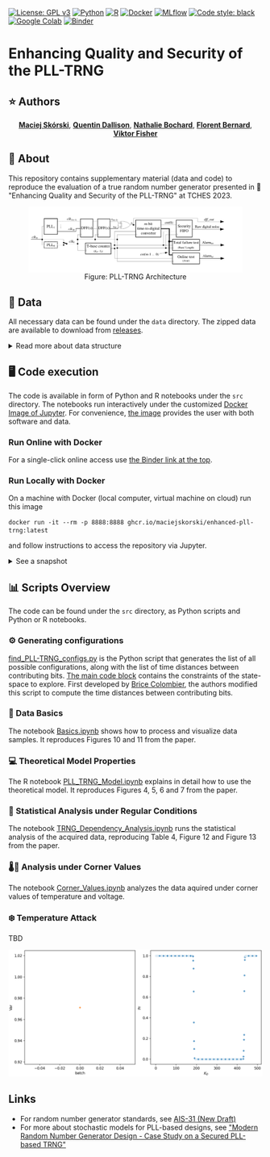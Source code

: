 [![License: GPL v3](https://img.shields.io/badge/License-GPLv3-blue.svg)](https://www.gnu.org/licenses/gpl-3.0)
[![Python](https://img.shields.io/static/v1?message=Python&color=3776AB&logo=Python&logoColor=FFFFFF&label=)](https://www.python.org/)
[![R](https://img.shields.io/badge/R-276DC3?&logo=r&logoColor=white)](https://www.r-project.org/)
[![Docker](https://img.shields.io/badge/docker-%230db7ed.svg?&logo=docker&logoColor=white)](https://www.docker.com/)
[![MLflow](https://img.shields.io/static/v1?message=MLflow&color=0194E2&logo=MLflow&logoColor=FFFFFF&label=)](https://mlflow.org/)
[![Code style: black](https://img.shields.io/badge/code%20style-black-000000.svg)](https://github.com/psf/black)
[![Google Colab](https://img.shields.io/static/v1?message=Google+Colab&color=222222&logo=Google+Colab&logoColor=F9AB00&label=)](https://colab.research.google.com/)
<a id="binder_link">[![Binder](https://mybinder.org/badge_logo.svg)](https://mybinder.org/v2/gh/maciejskorski/enhanced-pll-trng/v0.0.1)</a>

# Enhancing Quality and Security of the PLL-TRNG

## :star: Authors

<p align="center">
    <a href="https://skorski.lu"><strong>Maciej Skórski</strong></a>,
    <a href="mailto:quentin.dallison@thalesgroup.com"><strong>Quentin Dallison</strong></a>,
    <a href="mailto:nathalie.bochard@univ-st-etienne.fr"><strong>Nathalie Bochard</strong></a>,
    <a href="mailto:florent.bernard@univ-st-etienne.fr"><strong>Florent Bernard</strong></a>,
    <a href="mailto:fischer@univ-st-etienne.fr"><strong>Viktor Fisher</strong></a>
</p>

## :memo: About

This repository contains supplementary material (data and code) to reproduce the evaluation of a true random number generator presented in :open_book: "Enhancing Quality and Security of the PLL-TRNG" at TCHES 2023.

<figure>
<img src="images/pll_trng_new.jpg" style="display:block; margin:auto"/>
<figcaption style="text-align:center">Figure: PLL-TRNG Architecture</figcaption>
</figure>

## :file_folder: Data

All necessary data can be found under the `data` directory.
The zipped data are available to download from [releases](https://github.com/maciejskorski/enhanced-pll-trng/releases).

<details>
  <summary>Read more about data structure</summary>
  
Data used in experiments are stored under the `data` directory.
Sub-directories at the first level group experiments according to the environmental conditions (regular conditions, corner values and a temperature attack scenario).
- The file in `data/CornerAnalysis` regroups all results accross all cards, configurations and external conditions;
- The temperature attack was executed on a single Spartan device, and its results are in `data/TemperatureAttack`;
- Further sub-directories in `data/Regular` group acquired data according to the FPGA card family (CV - Cyclone®V, S6 - Spartan™6, SF - SmartFusion2®), in which we find all configurations as described in the paper (A, B, or C with one or two PLL outputs as indicated by the suffix, e.g. A_1 vs A_2).
Note that two Spartan devices were tested, both placed on the cards version 11, cards #2 and #8 marked S6v11_2 and S6v11_8.
For each experiment, the data file contains the bitstream available at the sampler output, i.e. the D flip-flop output marked dff_out in Figure 3. The binary files end in `_dff.bin` and the associated metadata files have extension `.log`.

```
├───📁 CornerAnalysis/
│   └───📄 corner_values.xlsx
├───📁 TemperatureAttack/
│   └───📄 S6_C_freezing attack_km476_kd495_dff.bin
├───📁 Regular/
│   ├───📁 CVv12_4/
│   │   ├───📁 A_1/
│   │   │   └───...
│   │   ├───📁 A_2/
│   │   │   └───...
│   │   ├───📁 B_1/
│   │   │   └───...
│   │   ├───📁 B_2/
│   │   │   └───...
│   │   ├───📁 C_1/
│   │   │   └───...
│   │   └───📁 C_2/
│   │       └───...
│   ├───📁 S6v11_2/
│   │   ├───📁 A_1/
│   │   │   └───...
│   │   ├───📁 A_2/
│   │   │   └───...
│   │   ├───📁 B_1/
│   │   │   └───...
│   │   ├───📁 B_2/
│   │   │   └───...
│   │   ├───📁 C_1/
│   │   │   └───...
│   │   └───📁 C_2/
│   │       └───...
│   ├───📁 S6v11_8/
│   │   ├───📁 A_1/
│   │   │   └───...
│   │   ├───📁 A_2/
│   │   │   └───...
│   │   ├───📁 B_1/
│   │   │   └───...
│   │   ├───📁 B_2/
│   │   │   └───...
│   │   ├───📁 C_1/
│   │   │   └───...
│   │   ├───📁 C_2/
│   │   │   └───...
│   │   └───📄 .DS_Store
│   └───📁 SF2v11_11/
│       ├───📁 A_1/
│       │   └───...
│       ├───📁 A_2/
│       │   └───...
│       ├───📁 B_1/
│       │   └───...
│       ├───📁 B_2/
│       │   └───...
│       ├───📁 C_1/
│       │   └───...
│       └───📁 C_2/
│           └───...
└───📄 data.zip
```

</details>

## 🖥 Code execution

The code is available in form of Python and R notebooks under the `src` directory. 
The notebooks run interactively under the customized [Docker Image of Jupyter](https://jupyter-docker-stacks.readthedocs.io/en/latest/).
For convenience, [the image](Dockerfile) provides the user with both software and data.

### Run Online with Docker

For a single-click online access use  <a href="#binder_link">the Binder link at the top</a>.

### Run Locally with Docker

On a machine with Docker (local computer, virtual machine on cloud) run this image
```console
docker run -it --rm -p 8888:8888 ghcr.io/maciejskorski/enhanced-pll-trng:latest
```
and follow instructions to access the repository via Jupyter. 

<details>
  <summary>See a snapshot </summary>
The Jupyter server will be available through a web browser, under http://127.0.0.1:8888/lab?token=...
![Jupyter Start](images/jupyter_start.png)
</details>



## :bar_chart: Scripts Overview

The code can be found under the `src` directory, as Python scripts and Python or R notebooks.

### ⚙ Generating configurations

[find_PLL-TRNG_configs.py](src/find_PLL-TRNG_configs.py) is the Python script that generates the list of all possible configurations, along with the list of time distances between contributing bits. [The main code block](https://github.com/maciejskorski/new_pll_trng/blob/main/src/find_PLL-TRNG_configs_FPGA_2023.py#L523-L549) contains the constraints of the state-space to explore. First developed by <a href="mailto:brice.colombier@univ-st-etienne.fr">Brice Colombier</a>, the authors modified this script to compute the time distances between contributing bits.

### 🏁 Data Basics

The notebook [Basics.ipynb](src/Basics.ipynb) shows how to process and visualize data samples. It reproduces Figures 10 and 11 from the paper.

### 💻 Theoretical Model Properties

The R notebook [PLL_TRNG_Model.ipynb](src/PLL_TRNG_Model.ipynb) explains in detail how to use the theoretical model. It reproduces Figures 4, 5, 6 and 7 from the paper.

### 🔬 Statistical Analysis under Regular Conditions

The notebook [TRNG_Dependency_Analysis.ipynb](src/TRNG_Dependency_Analysis.ipynb) runs the statistical analysis of the acquired data, reproducing Table 4, Figure 12 and Figure 13 from the paper.

### 🌡️🔌 Analysis under Corner Values

The notebook [Corner_Values.ipynb](src/Corner_Values.ipynb) analyzes the data aquired under corner values of temperature and voltage.

### ❄️ Temperature Attack

TBD

![Temperature Attack](images/pll_trng_temperature_attack.gif)

## Links

- For random number generator standards, see [AIS-31 (New Draft)](https://www.bsi.bund.de/SharedDocs/Downloads/EN/BSI/Certification/Interpretations/AIS_31_Functionality_classes_for_random_number_generators_e.pdf?__blob=publicationFile&v=5)
- For more about stochastic models for PLL-based designs, see ["Modern Random Number Generator Design - Case Study on a Secured PLL-based TRNG"](https://www.degruyter.com/document/doi/10.1515/itit-2018-0025/html?lang=en)
